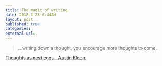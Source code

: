 ```yaml
---
title: The magic of writing
date: 2018-1-23 6:44AM
layout: post
published: true
categories:
external-url: 
---
```


> ...writing down a thought, you encourage more thoughts to come.

[Thoughts as nest eggs - Austin Kleon.](http://austinkleon.com/2018/01/22/thoughts-as-nest-eggs/)

